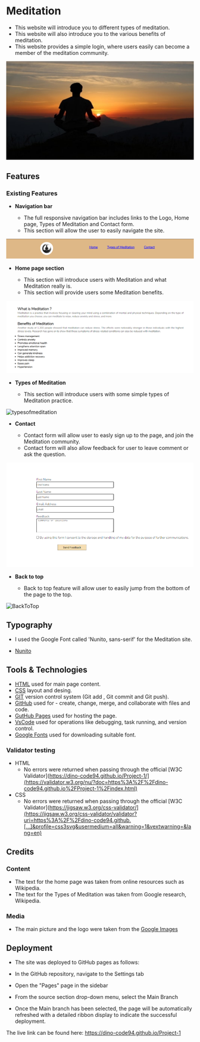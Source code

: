 # Meditation

- This website will introduce you to different types of meditation.
- This website will also introduce you to the various benefits of meditation.
- This website provides a simple login, where users easily can become a member of the meditation community.

 ![MainimageDK](assets/images/hero-image.webp)

## Features

### Existing Features

- __Navigation bar__
   
   - The full responsive navigation bar includes links to the Logo, Home page, Types of Meditation and Contact form.
   - This section will allow the user to easily navigate the site.

![NavigationBar](assets/images/NavigationBar.png)

- __Home page section__

     - This section will introduce users with Meditation and what Meditation really is.
     - This section will provide users some Meditation benefits.

![Homepage](assets/images/Homepage.png)

- __Types of Meditation__

     - This section will introduce users with some simple types of Meditation practice.

![typesofmeditation](https://github.com/user-attachments/assets/31aed71b-0476-428f-96e0-ca98609cdb23)

- __Contact__

     - Contact form will allow user to easly sign up to the page, and join the Meditation community.
     - Contact form will also allow feedback for user to leave comment or ask the question.

![contactform](assets/images/contactform.png)

- __Back to top__

     - Back to top feature will allow user to easily jump from the bottom of the page to the top.

![BackToTop](https://github.com/user-attachments/assets/2c3eb639-dbaf-4e5e-83c0-4927d2b752d3)

 ## Typography 

   - I used the Google Font called 'Nunito, sans-serif' for the Meditation site.

   - [Nunito](https://fonts.google.com/specimen/Nunito+Sans)

## Tools & Technologies

- [HTML](https://en.wikipedia.org/wiki/HTML) used for main page content.
- [CSS](https://en.wikipedia.org/wiki/CSS) layout and desing.
- [GIT](https://git-scm.com) version control system (Git add , Git commit and Git push).
- [GitHub](https://github.com) used for - create, change, merge, and collaborate with files and code.
- [GutHub Pages](https://pages.github.com) used for hosting the page.
- [VsCode](https://code.visualstudio.com/) used for operations like debugging, task running, and version control.
- [Google Fonts](https://fonts.google.com/) used for downloading suitable font.

### Validator testing

- HTML
   - No errors were returned when passing through the official [W3C Validator](https://dino-code94.github.io/Project-1/](https://validator.w3.org/nu/?doc=https%3A%2F%2Fdino-code94.github.io%2FProject-1%2Findex.html)
- CSS
   - No errors were returned when passing through the official [W3C Validator](https://jigsaw.w3.org/css-validator/](https://jigsaw.w3.org/css-validator/validator?uri=https%3A%2F%2Fdino-code94.github.[…]&profile=css3svg&usermedium=all&warning=1&vextwarning=&lang=en)

## Credits

### Content

  - The text for the home page was taken from online resources such as Wikipedia.
  - The text for the Types of Meditation was taken from Google research, Wikipedia.

### Media 

  - The main picture and the logo were taken from the [Google Images](https://www.google.com/search?sca_esv=a135d1cef58d6723&rlz=1C1VDKB_enAT1101AT1101&q=meditation+photos&udm=2&fbs=AEQNm0Aa4sjWe7Rqy32pFwRj0UkWd8nbOJfsBGGB5IQQO6L3J_86uWOeqwdnV0yaSF-x2jonhbbcqQszH7grY4dWHpFLuEUA-tY2uH58eTxd9cqGwlXKW7EXjMiTglRC74-mGMvfO8ygkzIUEqIY9OuxUHgovBkmc1vow1hnZ7Jqd0guJVhN-vM&sa=X&sqi=2&ved=2ahUKEwiut7D5p66HAxWhExAIHYZCFfgQtKgLegQIEhAB&biw=1920&bih=945&dpr=1)


## Deployment

- The site was deployed to GitHub pages as follows:

 - In the GitHub repository, navigate to the Settings tab
 - Open the "Pages" page in the sidebar
 - From the source section drop-down menu, select the Main Branch
 - Once the Main branch has been selected, the page will be automatically refreshed with a detailed ribbon display to indicate the successful deployment.

The live link can be found here: https://dino-code94.github.io/Project-1


